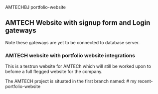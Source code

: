 AMTECHBJ portfolio-website

## AMTECH Website with signup form and Login gateways
 Note these gateways are yet to be connected to database server.

### AMTECH website with portfolio website integrations 
 This is a testrun website for AMTECh which will still be worked upon to befome a full flegged website for the company.
 
 The AMTECH project is situated in the first branch named: # my recent-portfolio-website
 

